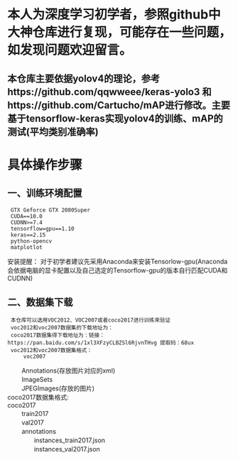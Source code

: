 # 本人为深度学习初学者，参照github中大神仓库进行复现，可能存在一些问题，如发现问题欢迎留言。
## 本仓库主要依据yolov4的理论，参考https://github.com/qqwweee/keras-yolo3 和https://github.com/Cartucho/mAP进行修改。主要基于tensorflow-keras实现yolov4的训练、mAP的测试(平均类别准确率)
# 具体操作步骤
## 一、训练环境配置
     GTX Geforce GTX 2080Super 
     CUDA==10.0
     CUDNN>=7.4
     tensorflow=gpu==1.10
     keras==2.15
     python-opencv
     matplotlot
安装提醒： 
    对于初学者建议先采用Anaconda来安装Tensorlow-gpu(Anaconda会依据电脑的显卡配置以及自己选定的Tensorflow-gpu的版本自行匹配CUDA和CUDNN)
## 二、数据集下载
     本仓库可以选用VOC2012、VOC2007或者coco2017进行训练来验证
     voc2012和voc2007数据集的下载地址为：
     coco2017数据集得下载地址为：链接：https://pan.baidu.com/s/1xl3XFzyCLBZSl6RjvnTHvg 提取码：68ux 
     voc2012和voc2007数据集格式：  
         voc2007  
　　         Annotations(存放图片对应的xml)  
　　         ImageSets  
　　         JPEGImages(存放的图片)  
     coco2017数据集格式:  
         coco2017  
　　        train2017  
　　        val2017  
　　           annotations  
　　　　          instances_train2017.json  
　　　　          instances_val2017.json  
